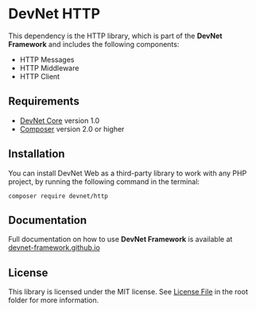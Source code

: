 # DevNet HTTP
This dependency is the HTTP library, which is part of the **DevNet Framework** and includes the following components:

- HTTP Messages
- HTTP Middleware
- HTTP Client

## Requirements
- [DevNet Core](https://github.com/DevNet-Framework/core/) version 1.0
- [Composer](https://getcomposer.org/) version 2.0 or higher

## Installation
You can install DevNet Web as a third-party library to work with any PHP project, by running the following command in the terminal:
```
composer require devnet/http
```

## Documentation
Full documentation on how to use **DevNet Framework** is available at [devnet-framework.github.io](https://devnet-framework.github.io)

## License
This library is licensed under the MIT license. See [License File](https://github.com/DevNet-Framework/web/blob/master/LICENSE) in the root folder for more information.
